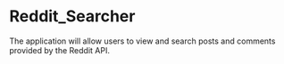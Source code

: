 # Reddit_Searcher
The application will allow users to view and search posts and comments provided by the Reddit API.

